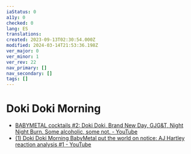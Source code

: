 ```yaml
---
iaStatus: 0
a11y: 0
checked: 0
lang: ES
translations: 
created: 2023-09-13T02:30:54.000Z
modified: 2024-03-14T21:53:36.198Z
ver_major: 0
ver_minor: 1
ver_rev: 22
nav_primary: []
nav_secondary: []
tags: []
---
```

# Doki Doki Morning

* [BABYMETAL cocktails #2: Doki Doki, Brand New Day, GJG&T, Night Night Burn. Some alcoholic, some not. - YouTube](https://www.youtube.com/watch?v=8COCdrJFOF4&list=PLbMSceCLFM-S8CORnK0CqGFCgdb2HKsU6&index=2&t=564s&ab_channel=AndrewHartley)
* [(1) Doki Doki Morning BabyMetal put the world on notice: AJ Hartley reaction analysis #1 - YouTube](https://www.youtube.com/watch?v=1P3uaV2_9vM&list=PLbMSceCLFM-S8CORnK0CqGFCgdb2HKsU6&index=42&ab_channel=AndrewHartley)
